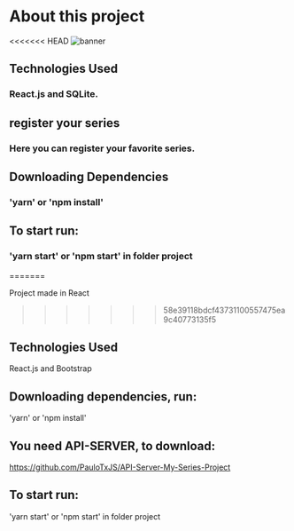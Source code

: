 # About this project
<<<<<<< HEAD
![banner]()
## Technologies Used
### React.js and SQLite.

## register your series
### Here you can register your favorite series.

## Downloading Dependencies
### 'yarn' or 'npm install'

## To start run: 
### 'yarn start' or 'npm start' in folder project

=======

Project made in React
>>>>>>> 58e39118bdcf43731100557475ea9c40773135f5

## Technologies Used
React.js and Bootstrap

## Downloading dependencies, run:
'yarn' or 'npm install'

## You need API-SERVER, to download:
https://github.com/PauloTxJS/API-Server-My-Series-Project

## To start run: 
'yarn start' or 'npm start' in folder project
